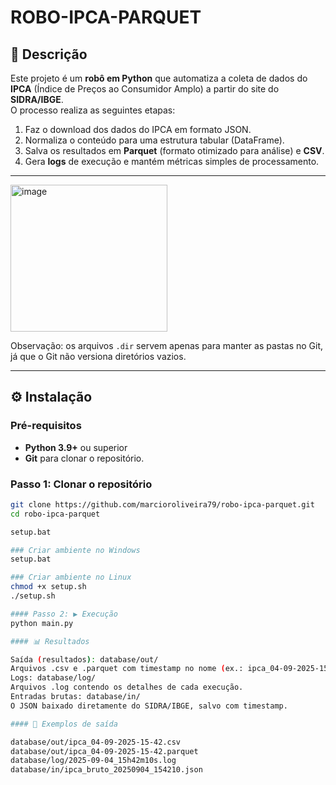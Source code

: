 # ROBO-IPCA-PARQUET

## 📌 Descrição
Este projeto é um **robô em Python** que automatiza a coleta de dados do **IPCA** (Índice de Preços ao Consumidor Amplo) a partir do site do **SIDRA/IBGE**.  
O processo realiza as seguintes etapas:

1. Faz o download dos dados do IPCA em formato JSON.  
2. Normaliza o conteúdo para uma estrutura tabular (DataFrame).  
3. Salva os resultados em **Parquet** (formato otimizado para análise) e **CSV**.  
4. Gera **logs** de execução e mantém métricas simples de processamento.  

---
<img width="251" height="235" alt="image" src="https://github.com/user-attachments/assets/23ea5d6c-87db-4b5f-ac7d-e117a8ae3231" />


Observação: os arquivos `.dir` servem apenas para manter as pastas no Git, já que o Git não versiona diretórios vazios.

---

## ⚙️ Instalação

### Pré-requisitos
- **Python 3.9+** ou superior
- **Git** para clonar o repositório.

### Passo 1: Clonar o repositório
```bash
git clone https://github.com/marcioroliveira79/robo-ipca-parquet.git
cd robo-ipca-parquet

setup.bat

### Criar ambiente no Windows
setup.bat

### Criar ambiente no Linux
chmod +x setup.sh
./setup.sh

#### Passo 2: ▶️ Execução
python main.py

#### 📊 Resultados

Saída (resultados): database/out/
Arquivos .csv e .parquet com timestamp no nome (ex.: ipca_04-09-2025-15-42.csv).
Logs: database/log/
Arquivos .log contendo os detalhes de cada execução.
Entradas brutas: database/in/
O JSON baixado diretamente do SIDRA/IBGE, salvo com timestamp.

#### 📄 Exemplos de saída

database/out/ipca_04-09-2025-15-42.csv
database/out/ipca_04-09-2025-15-42.parquet
database/log/2025-09-04_15h42m10s.log
database/in/ipca_bruto_20250904_154210.json

